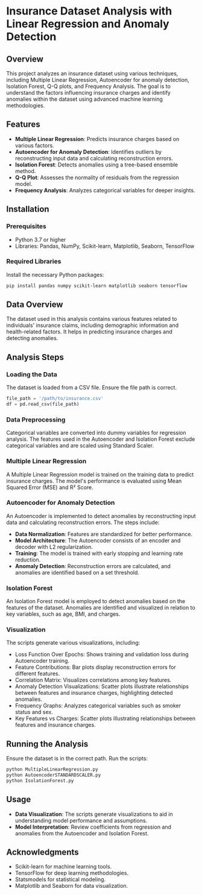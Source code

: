 # Insurance Dataset Analysis with Linear Regression and Anomaly Detection

## Overview

This project analyzes an insurance dataset using various techniques, including Multiple Linear Regression, Autoencoder for anomaly detection, Isolation Forest, Q-Q plots, and Frequency Analysis. The goal is to understand the factors influencing insurance charges and identify anomalies within the dataset using advanced machine learning methodologies.

## Features

- **Multiple Linear Regression**: Predicts insurance charges based on various factors.
- **Autoencoder for Anomaly Detection**: Identifies outliers by reconstructing input data and calculating reconstruction errors.
- **Isolation Forest**: Detects anomalies using a tree-based ensemble method.
- **Q-Q Plot**: Assesses the normality of residuals from the regression model.
- **Frequency Analysis**: Analyzes categorical variables for deeper insights.

## Installation

### Prerequisites

- Python 3.7 or higher
- Libraries: Pandas, NumPy, Scikit-learn, Matplotlib, Seaborn, TensorFlow

### Required Libraries

Install the necessary Python packages:

```bash
pip install pandas numpy scikit-learn matplotlib seaborn tensorflow
```

## Data Overview

The dataset used in this analysis contains various features related to individuals' insurance claims, including demographic information and health-related factors. It helps in predicting insurance charges and detecting anomalies.

## Analysis Steps

### Loading the Data

The dataset is loaded from a CSV file. Ensure the file path is correct.

```python
file_path = '/path/to/insurance.csv'
df = pd.read_csv(file_path)
```

### Data Preprocessing

Categorical variables are converted into dummy variables for regression analysis. The features used in the Autoencoder and Isolation Forest exclude categorical variables and are scaled using Standard Scaler.

### Multiple Linear Regression

A Multiple Linear Regression model is trained on the training data to predict insurance charges. The model's performance is evaluated using Mean Squared Error (MSE) and R² Score.

### Autoencoder for Anomaly Detection

An Autoencoder is implemented to detect anomalies by reconstructing input data and calculating reconstruction errors. The steps include:

- **Data Normalization**: Features are standardized for better performance.
- **Model Architecture**: The Autoencoder consists of an encoder and decoder with L2 regularization.
- **Training**: The model is trained with early stopping and learning rate reduction.
- **Anomaly Detection**: Reconstruction errors are calculated, and anomalies are identified based on a set threshold.

### Isolation Forest

An Isolation Forest model is employed to detect anomalies based on the features of the dataset. Anomalies are identified and visualized in relation to key variables, such as age, BMI, and charges.

### Visualization

The scripts generate various visualizations, including:

- Loss Function Over Epochs: Shows training and validation loss during Autoencoder training.
- Feature Contributions: Bar plots display reconstruction errors for different features.
- Correlation Matrix: Visualizes correlations among key features.
- Anomaly Detection Visualizations: Scatter plots illustrate relationships between features and insurance charges, highlighting detected anomalies.
- Frequency Graphs: Analyzes categorical variables such as smoker status and sex.
- Key Features vs Charges: Scatter plots illustrating relationships between features and insurance charges.

## Running the Analysis

Ensure the dataset is in the correct path. Run the scripts:

```bash
python MultipleLinearRegression.py
python AutoencoderSTANDARDSCALER.py
python IsolationForest.py
```

## Usage

- **Data Visualization**: The scripts generate visualizations to aid in understanding model performance and assumptions.
- **Model Interpretation**: Review coefficients from regression and anomalies from the Autoencoder and Isolation Forest.

## Acknowledgments

- Scikit-learn for machine learning tools.
- TensorFlow for deep learning methodologies.
- Statsmodels for statistical modeling.
- Matplotlib and Seaborn for data visualization.

